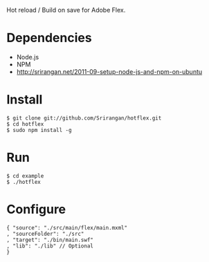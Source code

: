 Hot reload / Build on save for Adobe Flex.

Dependencies
=======

* Node.js
* NPM
* http://srirangan.net/2011-09-setup-node-js-and-npm-on-ubuntu

Install
=======

    $ git clone git://github.com/Srirangan/hotflex.git
    $ cd hotflex
    $ sudo npm install -g

Run
=======

    $ cd example
    $ ./hotflex

Configure
=======

    { "source": "./src/main/flex/main.mxml"
    , "sourceFolder": "./src"
    , "target": "./bin/main.swf"
    , "lib": "./lib" // Optional
    }


